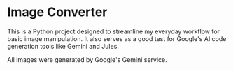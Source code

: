 # Image Converter

This is a Python project designed to streamline my everyday workflow for basic image manipulation. It also serves as a good test for Google's AI code generation tools like Gemini and Jules.

All images were generated by Google's Gemini service.
